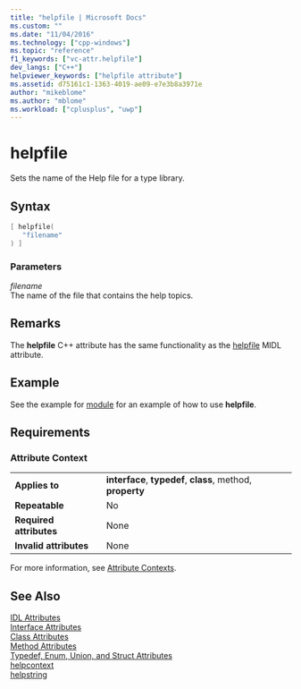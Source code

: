 ```yaml
---
title: "helpfile | Microsoft Docs"
ms.custom: ""
ms.date: "11/04/2016"
ms.technology: ["cpp-windows"]
ms.topic: "reference"
f1_keywords: ["vc-attr.helpfile"]
dev_langs: ["C++"]
helpviewer_keywords: ["helpfile attribute"]
ms.assetid: d75161c1-1363-4019-ae09-e7e3b8a3971e
author: "mikeblome"
ms.author: "mblome"
ms.workload: ["cplusplus", "uwp"]
---
```

# helpfile

Sets the name of the Help file for a type library.

## Syntax

```cpp
[ helpfile(
   "filename"
) ]
```

### Parameters

*filename*  
The name of the file that contains the help topics.

## Remarks

The **helpfile** C++ attribute has the same functionality as the [helpfile](/windows/desktop/Midl/helpfile) MIDL attribute.

## Example

See the example for [module](../windows/module-cpp.md) for an example of how to use **helpfile**.

## Requirements

### Attribute Context

|||
|-|-|
|**Applies to**|**interface**, **typedef**, **class**, method, **property**|
|**Repeatable**|No|
|**Required attributes**|None|
|**Invalid attributes**|None|

For more information, see [Attribute Contexts](../windows/attribute-contexts.md).

## See Also

[IDL Attributes](../windows/idl-attributes.md)  
[Interface Attributes](../windows/interface-attributes.md)  
[Class Attributes](../windows/class-attributes.md)  
[Method Attributes](../windows/method-attributes.md)  
[Typedef, Enum, Union, and Struct Attributes](../windows/typedef-enum-union-and-struct-attributes.md)  
[helpcontext](../windows/helpcontext.md)  
[helpstring](../windows/helpstring.md)  